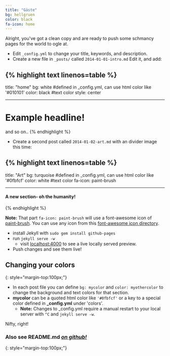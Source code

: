```yaml
---
title: "Gäste"
bg: hellgruen
color: black
fa-icon: home
---
```


Alright, you've got a clean copy and are ready to push some schmancy pages for the world to ogle at.

- Edit `_config.yml` to change your title, keywords, and description.
- Create a new file in `_posts/` called `2014-01-01-intro.md`
  Edit it, and add:

## {% highlight text linenos=table %}

title: "home"
bg: white #defined in \_config.yml, can use html color like '#010101'
color: black #text color
style: center

---

# Example headline!

and so on..
{% endhighlight %}

- Create a second post called `2014-01-02-art.md` with an divider image this time:

## {% highlight text linenos=table %}

title: "Art"
bg: turquoise #defined in \_config.yml, can use html color like '#0fbfcf'
color: white #text color
fa-icon: paint-brush

---

#### A new section- oh the humanity!

{% endhighlight %}

**Note:** That part `fa-icon: paint-brush` will use a font-awesome icon of [paint-brush](http://fortawesome.github.io/Font-Awesome/icon/paint-brush/). You can use any icon from this [font-awesome icon directory](http://fortawesome.github.io/Font-Awesome/icons/).

- install Jekyll with `sudo gem install github-pages`
- run `jekyll serve -w`
  - visit [localhost:4000](http://localhost:4000) to see a live locally served preview.
- Push changes and see them live!

## **Changing your colors**

{: style="margin-top:100px;"}

- In each post file you can define `bg: mycolor` and `color: myothercolor` to change the background and text colors for that section.
- **mycolor** can be a quoted html color like `'#0fbfcf'` or a key to a special color defined in **\_config.yml** under 'colors'.
  - **Note:** Changes to \_config.yml require a manual restart to your local server with `^C` and `jekyll serve -w`.

Nifty, right!

### Also see **README.md** [_on github!_](https://github.com/t413/SinglePaged#usage)

{: style="margin-top:100px;"}
